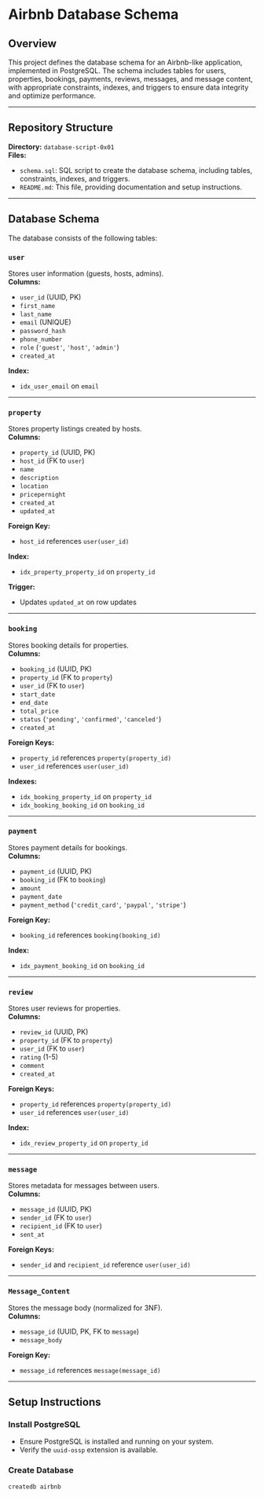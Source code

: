 # Airbnb Database Schema

## Overview
This project defines the database schema for an Airbnb-like application, implemented in PostgreSQL. The schema includes tables for users, properties, bookings, payments, reviews, messages, and message content, with appropriate constraints, indexes, and triggers to ensure data integrity and optimize performance.

---

## Repository Structure

**Directory:** `database-script-0x01`  
**Files:**
- `schema.sql`: SQL script to create the database schema, including tables, constraints, indexes, and triggers.
- `README.md`: This file, providing documentation and setup instructions.

---

## Database Schema

The database consists of the following tables:

### `user`
Stores user information (guests, hosts, admins).  
**Columns:**  
- `user_id` (UUID, PK)  
- `first_name`  
- `last_name`  
- `email` (UNIQUE)  
- `password_hash`  
- `phone_number`  
- `role` (`'guest'`, `'host'`, `'admin'`)  
- `created_at`  

**Index:**  
- `idx_user_email` on `email`

---

### `property`
Stores property listings created by hosts.  
**Columns:**  
- `property_id` (UUID, PK)  
- `host_id` (FK to `user`)  
- `name`  
- `description`  
- `location`  
- `pricepernight`  
- `created_at`  
- `updated_at`

**Foreign Key:**  
- `host_id` references `user(user_id)`

**Index:**  
- `idx_property_property_id` on `property_id`

**Trigger:**  
- Updates `updated_at` on row updates

---

### `booking`
Stores booking details for properties.  
**Columns:**  
- `booking_id` (UUID, PK)  
- `property_id` (FK to `property`)  
- `user_id` (FK to `user`)  
- `start_date`  
- `end_date`  
- `total_price`  
- `status` (`'pending'`, `'confirmed'`, `'canceled'`)  
- `created_at`

**Foreign Keys:**  
- `property_id` references `property(property_id)`  
- `user_id` references `user(user_id)`

**Indexes:**  
- `idx_booking_property_id` on `property_id`  
- `idx_booking_booking_id` on `booking_id`

---

### `payment`
Stores payment details for bookings.  
**Columns:**  
- `payment_id` (UUID, PK)  
- `booking_id` (FK to `booking`)  
- `amount`  
- `payment_date`  
- `payment_method` (`'credit_card'`, `'paypal'`, `'stripe'`)

**Foreign Key:**  
- `booking_id` references `booking(booking_id)`

**Index:**  
- `idx_payment_booking_id` on `booking_id`

---

### `review`
Stores user reviews for properties.  
**Columns:**  
- `review_id` (UUID, PK)  
- `property_id` (FK to `property`)  
- `user_id` (FK to `user`)  
- `rating` (1-5)  
- `comment`  
- `created_at`

**Foreign Keys:**  
- `property_id` references `property(property_id)`  
- `user_id` references `user(user_id)`

**Index:**  
- `idx_review_property_id` on `property_id`

---

### `message`
Stores metadata for messages between users.  
**Columns:**  
- `message_id` (UUID, PK)  
- `sender_id` (FK to `user`)  
- `recipient_id` (FK to `user`)  
- `sent_at`

**Foreign Keys:**  
- `sender_id` and `recipient_id` reference `user(user_id)`

---

### `Message_Content`
Stores the message body (normalized for 3NF).  
**Columns:**  
- `message_id` (UUID, PK, FK to `message`)  
- `message_body`

**Foreign Key:**  
- `message_id` references `message(message_id)`

---

## Setup Instructions

### Install PostgreSQL
- Ensure PostgreSQL is installed and running on your system.
- Verify the `uuid-ossp` extension is available.

### Create Database

```bash
createdb airbnb
